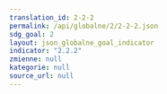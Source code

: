 ```yaml
---
translation_id: 2-2-2
permalink: /api/globalne/2/2-2-2.json
sdg_goal: 2
layout: json_globalne_goal_indicator
indicator: "2.2.2"
zmienne: null
kategorie: null
source_url: null
---
```

